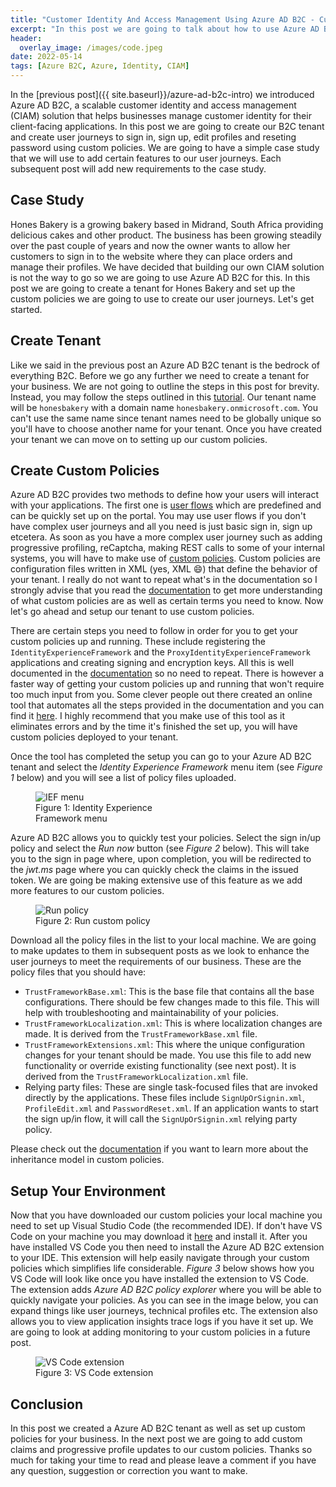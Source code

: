 ```yaml
---
title: "Customer Identity And Access Management Using Azure AD B2C - Custom Policies"
excerpt: "In this post we are going to talk about how to use Azure AD B2C custom policies to create user journeys..."
header:
  overlay_image: /images/code.jpeg
date: 2022-05-14
tags: [Azure B2C, Azure, Identity, CIAM]
---
```


In the [previous post]({{ site.baseurl}}/azure-ad-b2c-intro) we introduced Azure AD B2C, a scalable customer identity and access management (CIAM) solution that helps businesses manage customer identity for their client-facing applications. In this post we are going to create our B2C tenant and create user journeys to sign in, sign up, edit profiles and reseting password using custom policies. We are going to have a simple case study that we will use to add certain features to our user journeys. Each subsequent post will add new requirements to the case study.

## Case Study

Hones Bakery is a growing bakery based in Midrand, South Africa providing delicious cakes and other product. The business has been growing steadily over the past couple of years and now the owner wants to allow her customers to sign in to the website where they can place orders and manage their profiles. We have decided that building our own CIAM solution is not the way to go so we are going to use Azure AD B2C for this. In this post we are going to create a tenant for Hones Bakery and set up the custom policies we are going to use to create our user journeys. Let's get started.

## Create Tenant

Like we said in the previous post an Azure AD B2C tenant is the bedrock of everything B2C. Before we go any further we need to create a tenant for your business. We are not going to outline the steps in this post for brevity. Instead, you may follow the steps outlined in this [tutorial](https://docs.microsoft.com/en-us/azure/active-directory-b2c/tutorial-create-tenant). Our tenant name will be `honesbakery` with a domain name `honesbakery.onmicrosoft.com`. You can't use the same name since tenant names need to be globally unique so you'll have to choose another name for your tenant. Once you have created your tenant we can move on to setting up our custom policies.

## Create Custom Policies

Azure AD B2C provides two methods to define how your users will interact with your applications. The first one is [user flows](https://docs.microsoft.com/en-us/azure/active-directory-b2c/user-flow-overview) which are predefined and can be quickly set up on the portal. You may use user flows if you don't have complex user journeys and all you need is just basic sign in, sign up etcetera. As soon as you have a more complex user journey such as adding progressive profiling, reCaptcha, making REST calls to some of your internal systems, you will have to make use of [custom policies](https://docs.microsoft.com/en-us/azure/active-directory-b2c/custom-policy-overview). Custom policies are configuration files written in XML (yes, XML :smile:) that define the behavior of your tenant. I really do not want to repeat what's in the documentation so I strongly advise that you read the [documentation](https://docs.microsoft.com/en-us/azure/active-directory-b2c/custom-policy-overview) to get more understanding of what custom policies are as well as certain terms you need to know. Now let's go ahead and setup our tenant to use custom policies.

There are certain steps you need to follow in order for you to get your custom policies up and running. These include registering the `IdentityExperienceFramework` and the `ProxyIdentityExperienceFramework` applications and creating signing and encryption keys. All this is well documented in the [documentation](https://docs.microsoft.com/en-us/azure/active-directory-b2c/tutorial-create-user-flows?pivots=b2c-custom-policy) so no need to repeat. There is however a faster way of getting your custom policies up and running that won't require too much input from you. Some clever people out there created an online tool that automates all the steps provided in the documentation and you can find it [here](https://b2ciefsetupapp.azurewebsites.net/). I highly recommend that you make use of this tool as it eliminates errors and by the time it's finished the set up, you will have custom policies deployed to your tenant.

Once the tool has completed the setup you can go to your Azure AD B2C tenant and select the _Identity Experience Framework_ menu item (see _Figure 1_ below) and you will see a list of policy files uploaded.

<figure style="width: 200px" class="align-center">
<img src="{{ site.baseurl }}/images/ief-menu.png" alt="IEF menu">
<figcaption>Figure 1: Identity Experience Framework menu</figcaption>
</figure>

Azure AD B2C allows you to quickly test your policies. Select the sign in/up policy and select the _Run now_ button (see _Figure 2_ below). This will take you to the sign in page where, upon completion, you will be redirected to the _jwt.ms_ page where you can quickly check the claims in the issued token. We are going be making extensive use of this feature as we add more features to our custom policies.

<figure>
<img src="{{ site.baseurl }}/images/test-policy.png" alt="Run policy">
<figcaption>Figure 2: Run custom policy</figcaption>
</figure>

Download all the policy files in the list to your local machine. We are going to make updates to them in subsequent posts as we look to enhance the user journeys to meet the requirements of our business. These are the policy files that you should have:

- `TrustFrameworkBase.xml`: This is the base file that contains all the base configurations. There should be few changes made to this file. This will help with troubleshooting and maintainability of your policies.
- `TrustFrameworkLocalization.xml`: This is where localization changes are made. It is derived from the `TrustFrameworkBase.xml` file.
- `TrustFrameworkExtensions.xml`: This where the unique configuration changes for your tenant should be made. You use this file to add new functionality or override existing functionality (see next post). It is derived from the `TrustFrameworkLocalization.xml` file.
- Relying party files: These are single task-focused files that are invoked directly by the applications. These files include `SignUpOrSignin.xml`, `ProfileEdit.xml` and `PasswordReset.xml`. If an application wants to start the sign up/in flow, it will call the `SignUpOrSignin.xml` relying party policy.

Please check out the [documentation](https://docs.microsoft.com/en-us/azure/active-directory-b2c/custom-policy-overview#inheritance-model) if you want to learn more about the inheritance model in custom policies.

## Setup Your Environment

Now that you have downloaded our custom policies your local machine you need to set up Visual Studio Code (the recommended IDE). If don't have VS Code on your machine you may download it [here](https://code.visualstudio.com/download) and install it. After you have installed VS Code you then need to install the Azure AD B2C extension to your IDE. This extension will help easily navigate through your custom policies which simplifies life considerable. _Figure 3_ below shows how you VS Code will look like once you have installed the extension to VS Code. The extension adds _Azure AD B2C policy explorer_ where you will be able to quickly navigate your policies. As you can see in the image below, you can expand things like user journeys, technical profiles etc. The extension also allows you to view application insights trace logs if you have it set up. We are going to look at adding monitoring to your custom policies in a future post.

<figure style="width: 300px" class="align-center">
<img src="{{ site.baseurl }}/images/b2c-extension.png" alt="VS Code extension">
<figcaption>Figure 3: VS Code extension</figcaption>
</figure>

## Conclusion

In this post we created a Azure AD B2C tenant as well as set up custom policies for your business. In the next post we are going to add custom claims and progressive profile updates to our custom policies. Thanks so much for taking your time to read and please leave a comment if you have any question, suggestion or correction you want to make.
